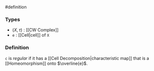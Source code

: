 #definition
### Types
- $\left( X, \tau \right)$ : [[CW Complex]]
- `e` : [[Cell|cell]] of `X`
### Definition
`c` is *regular* if it has a [[Cell Decomposition|characteristic map]] that is a [[Homeomorphism]] onto $\overline{e}$.